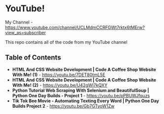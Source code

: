# YouTube!

My Channel - https://www.youtube.com/channel/UCLMdmCCRFGWt7rktx6tMErw?view_as=subscriber

This repo contains all of the code from my YouTube channel

## Table of Contents

- **HTML And CSS Website Development | Code A Coffee Shop Website With Me! (1)** - https://youtu.be/7DET80tmL5E
- **HTML And CSS Website Development | Code A Coffee Shop Website With Me! (2)** - https://youtu.be/U42gWI7kQXY
- **Python Tutorial Web Scraping With Selenium and BeautifulSoup | Python One Day Builds - Project 1** - https://youtu.be/pPBUWJfquzs
- **Tik Tok Bee Movie - Automating Texting Every Word | Python One Day Builds Project 2** - https://youtu.be/Gb7GTyoW1Zw